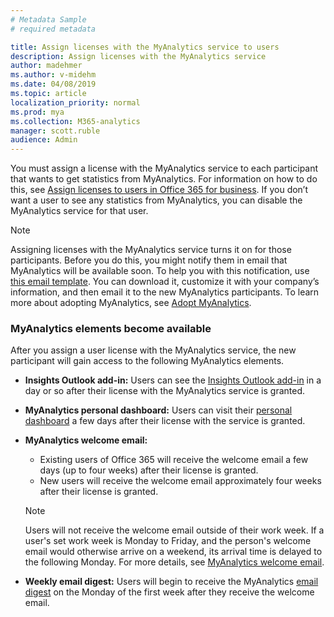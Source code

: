 ```yaml
---
# Metadata Sample
# required metadata

title: Assign licenses with the MyAnalytics service to users
description: Assign licenses with the MyAnalytics service
author: madehmer
ms.author: v-midehm
ms.date: 04/08/2019
ms.topic: article
localization_priority: normal 
ms.prod: mya
ms.collection: M365-analytics
manager: scott.ruble
audience: Admin
---
```


You must assign a license with the MyAnalytics service to each participant that wants to get statistics from MyAnalytics. For information on how to do this, see [Assign licenses to users in Office 365 for business](https://support.office.com/en-us/article/assign-licenses-to-users-in-office-365-for-business-997596b5-4173-4627-b915-36abac6786dc). If you don’t want a user to see any statistics from MyAnalytics, you can disable the MyAnalytics service for that user.

> [!Note]
> Assigning licenses with the MyAnalytics service turns it on for those participants. Before you do this, you might notify them in email that MyAnalytics will be available soon. To help you with this notification, use [this email template](MyAnalytics-announcement-template.docx). You can download it, customize it with your company’s information, and then email it to the new MyAnalytics participants. To learn more about adopting MyAnalytics, see [Adopt MyAnalytics](../Use/MyA-Adoption/adopt-myanalytics.md).  

### MyAnalytics elements become available

<!-- Updated for Anu and Sourabh Feb 2019: -->

After you assign a user license with the MyAnalytics service, the new participant will gain access to the following MyAnalytics elements.  

<!--  
> [!Note]
> The following timeframes pertain to the March 2019 distribution of MyAnalytics features. 
-->

 * **Insights Outlook add-in:** Users can see the [Insights Outlook add-in](../Use/add-in.md) in a day or so after their license with the MyAnalytics service is granted.

 * **MyAnalytics personal dashboard:** Users can visit their [personal dashboard](../Use/dashboard-2.md) a few days after their license with the service is granted.

 * **MyAnalytics welcome email:**
  
      * Existing users of Office 365 will receive the welcome email a few days (up to four weeks) after their license is granted.
      * New users will receive the welcome email approximately four weeks after their license is granted.

    > [!Note]
    > Users will not receive the welcome email outside of their work week. If a user's set work week is Monday to Friday, and the person's welcome email would otherwise arrive on a weekend, its arrival time is delayed to the following Monday. For more details, see [MyAnalytics welcome email](../Use/MyA-Welcome-email.md).

 * **Weekly email digest:** Users will begin to receive the MyAnalytics [email digest](../Use/email-digest-2.md) on the Monday of the first week after they receive the welcome email.
